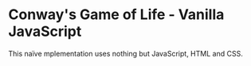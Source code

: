 Conway's Game of Life - Vanilla JavaScript
=============

This naïve mplementation uses nothing but JavaScript, HTML and CSS.